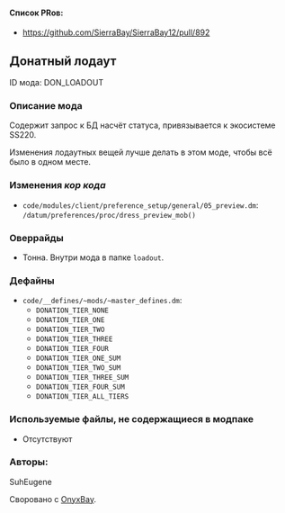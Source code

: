 
#### Список PRов:

- https://github.com/SierraBay/SierraBay12/pull/892
<!--
  Ссылки на PRы, связанные с модом:
  - Создание
  - Большие изменения
-->

<!-- Название мода. Не важно на русском или на английском. -->
## Донатный лодаут

ID мода: DON_LOADOUT
<!--
  Название модпака прописными буквами, СОЕДИНЁННЫМИ_ПОДЧЁРКИВАНИЕМ,
  которое ты будешь использовать для обозначения файлов.
-->

### Описание мода

Содержит запрос к БД насчёт статуса, привязывается к экосистеме SS220.

Изменения лодаутных вещей лучше делать в этом моде, чтобы всё было в одном месте.
<!--
  Что он делает, что добавляет: что, куда, зачем и почему - всё здесь.
  А также любая полезная информация.
-->

### Изменения *кор кода*

- `code/modules/client/preference_setup/general/05_preview.dm`: `/datum/preferences/proc/dress_preview_mob()`
<!--
  Если вы редактировали какие-либо процедуры или переменные в кор коде,
  они должны быть указаны здесь.
  Нужно указать и файл, и процедуры/переменные.

  Изменений нет - напиши "Отсутствуют"
-->

### Оверрайды

- Тонна. Внутри мода в папке `loadout`.
<!--
  Если ты добавлял новый модульный оверрайд, его нужно указать здесь.
  Здесь указываются оверрайды в твоём моде и папке `_master_files`

  Изменений нет - напиши "Отсутствуют"
-->

### Дефайны

- `code/__defines/~mods/~master_defines.dm`:
  - `DONATION_TIER_NONE`
  - `DONATION_TIER_ONE`
  - `DONATION_TIER_TWO`
  - `DONATION_TIER_THREE`
  - `DONATION_TIER_FOUR`
  - `DONATION_TIER_ONE_SUM`
  - `DONATION_TIER_TWO_SUM`
  - `DONATION_TIER_THREE_SUM`
  - `DONATION_TIER_FOUR_SUM`
  - `DONATION_TIER_ALL_TIERS`
<!--
  Если требовалось добавить какие-либо дефайны, укажи файлы,
  в которые ты их добавил, а также перечисли имена.
  И то же самое, если ты используешь дефайны, определённые другим модом.

  Не используешь - напиши "Отсутствуют"
-->

### Используемые файлы, не содержащиеся в модпаке

- Отсутствуют
<!--
  Будь то немодульный файл или модульный файл, который не содержится в папке,
  принадлежащей этому конкретному моду, он должен быть упомянут здесь.
  Хорошими примерами являются иконки или звуки, которые используются одновременно
  несколькими модулями, или что-либо подобное.
-->

### Авторы:

SuhEugene

Своровано с [OnyxBay](https://github.com/ChaoticOnyx/OnyxBay).
<!--
  Здесь находится твой никнейм
  Если работал совместно - никнеймы тех, кто помогал.
  В случае порта чего-либо должна быть ссылка на источник.
-->
